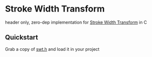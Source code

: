# Stroke Width Transform

header only, zero-dep implementation for [Stroke Width Transform](https://www.microsoft.com/en-us/research/wp-content/uploads/2016/02/1509.pdf) in C
 
## Quickstart

Grab a copy of [swt.h](./swt.h) and load it in your project
